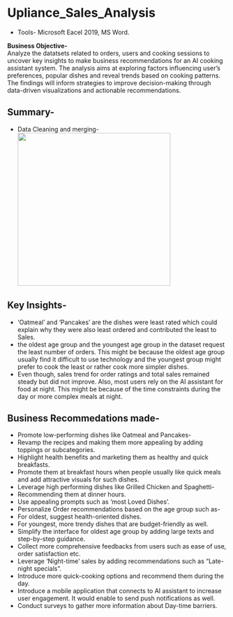 # Upliance_Sales_Analysis
* Tools- Microsoft Eacel 2019, MS Word.</br>
<p><b>Business Objective-</b> </br>
Analyze the datatsets related to orders, users and cooking sessions to uncover key insights to make business recommendations for an AI cooking assistant system. The analysis aims at exploring factors influencing user’s preferences, popular dishes and reveal trends based on cooking patterns. The findings will inform strategies to improve decision-making through data-driven visualizations and actionable recommendations.</p>

## Summary-
* Data Cleaning and merging-
  <img src= "https://github.com/user-attachments/assets/18d63069-4d28-4bd9-9df9-82dbdc183ad6" width=350 height= 350>

## Key Insights-
* ‘Oatmeal’ and ‘Pancakes’ are the dishes were least rated which could explain why they were also least ordered and contributed the least to Sales.</BR>
* the oldest age group and the youngest age group in the dataset request the least number of orders. This might be because the oldest age group usually find it difficult to use technology and the youngest group might prefer to cook the least or rather cook more simpler dishes.</br>
* Even though, sales trend for order ratings and total sales remained steady but did not improve. Also, most users rely on the AI assistant for food at night. This might be because of the time constraints during the day or more complex meals at night. </br>

## Business Recommedations made-
* Promote low-performing dishes like Oatmeal and Pancakes-
* Revamp the recipes and making them more appealing by adding toppings or subcategories.
* Highlight health benefits and marketing them as healthy and quick breakfasts.
* Promote them at breakfast hours when people usually like quick meals and add attractive visuals for such dishes.
* Leverage high performing dishes like Grilled Chicken and Spaghetti-
* Recommending them at dinner hours.
* Use appealing prompts such as ‘most Loved Dishes’.
* Personalize Order recommendations based on the age group such as-
* For oldest, suggest health-oriented dishes.
* For youngest, more trendy dishes that are budget-friendly as well.
* Simplify the interface for oldest age group by adding large texts and step-by-step guidance.
* Collect more comprehensive feedbacks from users such as ease of use, order satisfaction etc.
* Leverage ‘Night-time’ sales by adding recommendations such as “Late-night specials”.
* Introduce more quick-cooking options and recommend them during the day.
* Introduce a mobile application that connects to AI assistant to increase user engagement. It would enable to send push notifications as well.
* Conduct surveys to gather more information about Day-time barriers.

